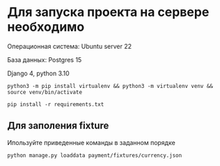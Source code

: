 # Для запуска проекта на сервере необходимо

Операционная система: Ubuntu server 22

База данных: Postgres 15

Django 4, python 3.10 

```shell
python3 -m pip install virtualenv && python3 -m virtualenv venv && source venv/bin/activate
```
```shell
pip install -r requirements.txt
```

## Для заполения fixture
Ипользуйте приведенные команды в заданном порядке

```bash
python manage.py loaddata payment/fixtures/currency.json
```
